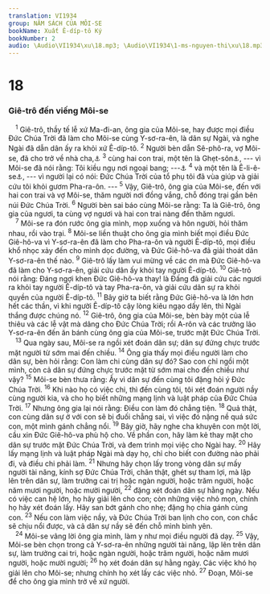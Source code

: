 ```yaml
---
translation: VI1934
group: NĂM SÁCH CỦA MÔI-SE
bookName: Xuất Ê-díp-tô Ký 
bookNumber: 2
audio: \Audio\VI1934\xu\18.mp3; \Audio\VI1934\1-ms-nguyen-thi\xu\18.mp3
---
```


<div class="title"><h1>18</h1><h3>Giê-trô đến viếng Môi-se</h3></div>
<span class="verse xu_18_1"> <sup>1</sup> Giê-trô, thầy tế lễ xứ Ma-đi-an, ông gia của Môi-se, hay được mọi điều Đức Chúa Trời đã làm cho Môi-se cùng Y-sơ-ra-ên, là dân sự Ngài, và nghe Ngài đã dẫn dân ấy ra khỏi xứ Ê-díp-tô. </span>
<span class="verse xu_18_2"><sup>2</sup> Người bèn dẫn Sê-phô-ra, vợ Môi-se, đã cho trở về nhà cha,<a data-toggle="tooltip" data-placement="bottom" title="Xu 2:21-22">⚓</a></span>
<span class="verse xu_18_3"><sup>3</sup> cùng hai con trai, một tên là Ghẹt-sôn<a data-toggle="tooltip" data-placement="bottom" title="Nghĩa là khách ngoại bang">⚓</a>, --- vì Môi-se đã nói rằng: Tôi kiều ngụ nơi ngoại bang; ---<a data-toggle="tooltip" data-placement="bottom" title="Cong 7:29">⚓</a></span>
<span class="verse xu_18_4"><sup>4</sup> và một tên là Ê-li-ê-se<a data-toggle="tooltip" data-placement="bottom" title="Nghĩa là Đức Chúa Trời vùa giúp">⚓</a>, --- vì người lại có nói: Đức Chúa Trời của tổ phụ tôi đã vùa giúp và giải cứu tôi khỏi gươm Pha-ra-ôn. --- </span>
<span class="verse xu_18_5"><sup>5</sup> Vậy, Giê-trô, ông gia của Môi-se, đến với hai con trai và vợ Môi-se, thăm người nơi đồng vắng, chỗ đóng trại gần bên núi Đức Chúa Trời. </span>
<span class="verse xu_18_6"><sup>6</sup> Người bèn sai báo cùng Môi-se rằng: Ta là Giê-trô, ông gia của ngươi, ta cùng vợ ngươi và hai con trai nàng đến thăm ngươi. <br/></span>
<span class="verse xu_18_7"> <sup>7</sup> Môi-se ra đón rước ông gia mình, mọp xuống và hôn người, hỏi thăm nhau, rồi vào trại. </span>
<span class="verse xu_18_8"><sup>8</sup> Môi-se liền thuật cho ông gia mình biết mọi điều Đức Giê-hô-va vì Y-sơ-ra-ên đã làm cho Pha-ra-ôn và người Ê-díp-tô, mọi điều khổ nhọc xảy đến cho mình dọc đường, và Đức Giê-hô-va đã giải thoát dân Y-sơ-ra-ên thế nào. </span>
<span class="verse xu_18_9"><sup>9</sup> Giê-trô lấy làm vui mừng về các ơn mà Đức Giê-hô-va đã làm cho Y-sơ-ra-ên, giải cứu dân ấy khỏi tay người Ê-díp-tô. </span>
<span class="verse xu_18_10"><sup>10</sup> Giê-trô nói rằng: Đáng ngợi khen Đức Giê-hô-va thay! là Đấng đã giải cứu các ngươi ra khỏi tay người Ê-díp-tô và tay Pha-ra-ôn, và giải cứu dân sự ra khỏi quyền của người Ê-díp-tô. </span>
<span class="verse xu_18_11"><sup>11</sup> Bây giờ ta biết rằng Đức Giê-hô-va là lớn hơn hết các thần, vì khi người Ê-díp-tô cậy lòng kiêu ngạo dấy lên, thì Ngài thắng được chúng nó. </span>
<span class="verse xu_18_12"><sup>12</sup> Giê-trô, ông gia của Môi-se, bèn bày một của lễ thiêu và các lễ vật mà dâng cho Đức Chúa Trời; rồi A-rôn và các trưởng lão Y-sơ-ra-ên đến ăn bánh cùng ông gia của Môi-se, trước mặt Đức Chúa Trời. <br/></span>
<span class="verse xu_18_13"> <sup>13</sup> Qua ngày sau, Môi-se ra ngồi xét đoán dân sự; dân sự đứng chực trước mặt người từ sớm mai đến chiều. </span>
<span class="verse xu_18_14"><sup>14</sup> Ông gia thấy mọi điều người làm cho dân sự, bèn hỏi rằng: Con làm chi cùng dân sự đó? Sao con chỉ ngồi một mình, còn cả dân sự đứng chực trước mặt từ sớm mai cho đến chiều như vậy? </span>
<span class="verse xu_18_15"><sup>15</sup> Môi-se bèn thưa rằng: Ấy vì dân sự đến cùng tôi đặng hỏi ý Đức Chúa Trời. </span>
<span class="verse xu_18_16"><sup>16</sup> Khi nào họ có việc chi, thì đến cùng tôi, tôi xét đoán người nầy cùng người kia, và cho họ biết những mạng lịnh và luật pháp của Đức Chúa Trời. </span>
<span class="verse xu_18_17"><sup>17</sup> Nhưng ông gia lại nói rằng: Điều con làm đó chẳng tiện. </span>
<span class="verse xu_18_18"><sup>18</sup> Quả thật, con cùng dân sự ở với con sẽ bị đuối chẳng sai, vì việc đó nặng nề quá sức con, một mình gánh chẳng nổi. </span>
<span class="verse xu_18_19"><sup>19</sup> Bây giờ, hãy nghe cha khuyên con một lời, cầu xin Đức Giê-hô-va phù hộ cho. Về phần con, hãy làm kẻ thay mặt cho dân sự trước mặt Đức Chúa Trời, và đem trình mọi việc cho Ngài hay. </span>
<span class="verse xu_18_20"><sup>20</sup> Hãy lấy mạng lịnh và luật pháp Ngài mà dạy họ, chỉ cho biết con đường nào phải đi, và điều chi phải làm. </span>
<span class="verse xu_18_21"><sup>21</sup> Nhưng hãy chọn lấy trong vòng dân sự mấy người tài năng, kính sợ Đức Chúa Trời, chân thật, ghét sự tham lợi, mà lập lên trên dân sự, làm trưởng cai trị hoặc ngàn người, hoặc trăm người, hoặc năm mươi người, hoặc mười người, </span>
<span class="verse xu_18_22"><sup>22</sup> đặng xét đoán dân sự hằng ngày. Nếu có việc can hệ lớn, họ hãy giải lên cho con; còn những việc nhỏ mọn, chính họ hãy xét đoán lấy. Hãy san bớt gánh cho nhẹ; đặng họ chia gánh cùng con. </span>
<span class="verse xu_18_23"><sup>23</sup> Nếu con làm việc nầy, và Đức Chúa Trời ban lịnh cho con, con chắc sẽ chịu nổi được, và cả dân sự nầy sẽ đến chỗ mình bình yên. <br/></span>
<span class="verse xu_18_24"> <sup>24</sup> Môi-se vâng lời ông gia mình, làm y như mọi điều người đã dạy. </span>
<span class="verse xu_18_25"><sup>25</sup> Vậy, Môi-se bèn chọn trong cả Y-sơ-ra-ên những người tài năng, lập lên trên dân sự, làm trưởng cai tri, hoặc ngàn người, hoặc trăm người, hoặc năm mươi người, hoặc mười người; </span>
<span class="verse xu_18_26"><sup>26</sup> họ xét đoán dân sự hằng ngày. Các việc khó họ giải lên cho Môi-se; nhưng chính họ xét lấy các việc nhỏ. </span>
<span class="verse xu_18_27"><sup>27</sup> Đoạn, Môi-se để cho ông gia mình trở về xứ người. <br/></span>
